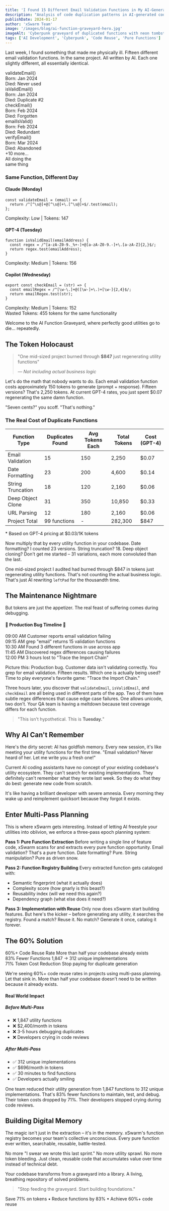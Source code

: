 ```yaml
---
title: 'I Found 15 Different Email Validation Functions in My AI-Generated Code'
description: "Analysis of code duplication patterns in AI-generated codebases reveals excessive recreation of utility functions. Multi-pass planning approaches demonstrate how extracting pure functions early reduces redundancy."
publishDate: 2024-01-17
author: 'xSwarm Team'
image: '/images/blog/ai-function-graveyard-hero.jpg'
imageAlt: 'Cyberpunk graveyard of duplicated functions with neon tombstones'
tags: ['AI Development', 'Cyberpunk', 'Code Reuse', 'Pure Functions']
---
```


Last week, I found something that made me physically ill. Fifteen different email validation functions. In the same project. All written by AI. Each one slightly different, all essentially identical.

<div class="grid grid-cols-2 md:grid-cols-3 gap-4 my-8 p-6 bg-gray-900 rounded-lg border border-purple-500/30">
  <div class="bg-black/60 p-4 rounded-lg border border-red-500/50 text-center transform hover:scale-105 transition-transform">
    <div class="text-red-400 font-mono text-lg mb-2">validateEmail()</div>
    <div class="text-gray-500 text-sm">Born: Jan 2024</div>
    <div class="text-red-300 text-sm">Died: Never used</div>
  </div>
  <div class="bg-black/60 p-4 rounded-lg border border-red-500/50 text-center transform hover:scale-105 transition-transform">
    <div class="text-red-400 font-mono text-lg mb-2">isValidEmail()</div>
    <div class="text-gray-500 text-sm">Born: Jan 2024</div>
    <div class="text-red-300 text-sm">Died: Duplicate #2</div>
  </div>
  <div class="bg-black/60 p-4 rounded-lg border border-red-500/50 text-center transform hover:scale-105 transition-transform">
    <div class="text-red-400 font-mono text-lg mb-2">checkEmail()</div>
    <div class="text-gray-500 text-sm">Born: Feb 2024</div>
    <div class="text-red-300 text-sm">Died: Forgotten</div>
  </div>
  <div class="bg-black/60 p-4 rounded-lg border border-red-500/50 text-center transform hover:scale-105 transition-transform">
    <div class="text-red-400 font-mono text-lg mb-2">emailIsValid()</div>
    <div class="text-gray-500 text-sm">Born: Feb 2024</div>
    <div class="text-red-300 text-sm">Died: Redundant</div>
  </div>
  <div class="bg-black/60 p-4 rounded-lg border border-red-500/50 text-center transform hover:scale-105 transition-transform">
    <div class="text-red-400 font-mono text-lg mb-2">verifyEmail()</div>
    <div class="text-gray-500 text-sm">Born: Mar 2024</div>
    <div class="text-red-300 text-sm">Died: Abandoned</div>
  </div>
  <div class="bg-black/60 p-4 rounded-lg border border-purple-500/50 text-center animate-pulse">
    <div class="text-purple-400 font-mono text-lg mb-2">+10 more...</div>
    <div class="text-gray-500 text-sm">All doing the</div>
    <div class="text-purple-300 text-sm">same thing</div>
  </div>
</div>

<div class="my-8">
  <h3 class="text-xl font-bold text-cyan-400 mb-4">Same Function, Different Day</h3>
  <div class="grid md:grid-cols-3 gap-4">
    <div class="bg-gray-900 rounded-lg border border-cyan-500/30 overflow-hidden">
      <div class="bg-cyan-900/30 p-3 border-b border-cyan-500/30">
        <h4 class="text-cyan-400 font-semibold">Claude (Monday)</h4>
      </div>
      <pre class="p-4 text-sm overflow-x-auto"><code class="language-javascript">const validateEmail = (email) => {
  return /^[^\s@]+@[^\s@]+\.[^\s@]+$/.test(email);
};</code></pre>
      <div class="bg-gray-800/50 p-3 text-sm text-gray-400 border-t border-cyan-500/30">
        Complexity: Low | Tokens: 147
      </div>
    </div>
    <div class="bg-gray-900 rounded-lg border border-cyan-500/30 overflow-hidden">
      <div class="bg-cyan-900/30 p-3 border-b border-cyan-500/30">
        <h4 class="text-cyan-400 font-semibold">GPT-4 (Tuesday)</h4>
      </div>
      <pre class="p-4 text-sm overflow-x-auto"><code class="language-javascript">function isValidEmail(emailAddress) {
  const regex = /^[a-zA-Z0-9._%+-]+@[a-zA-Z0-9.-]+\.[a-zA-Z]{2,}$/;
  return regex.test(emailAddress);
}</code></pre>
      <div class="bg-gray-800/50 p-3 text-sm text-gray-400 border-t border-cyan-500/30">
        Complexity: Medium | Tokens: 156
      </div>
    </div>
    <div class="bg-gray-900 rounded-lg border border-cyan-500/30 overflow-hidden">
      <div class="bg-cyan-900/30 p-3 border-b border-cyan-500/30">
        <h4 class="text-cyan-400 font-semibold">Copilot (Wednesday)</h4>
      </div>
      <pre class="p-4 text-sm overflow-x-auto"><code class="language-javascript">export const checkEmail = (str) => {
  const emailRegex = /^[\w-\.]+@([\w-]+\.)+[\w-]{2,4}$/;
  return emailRegex.test(str);
}</code></pre>
      <div class="bg-gray-800/50 p-3 text-sm text-gray-400 border-t border-cyan-500/30">
        Complexity: Medium | Tokens: 152
      </div>
    </div>
  </div>
  <div class="mt-4 p-4 bg-red-900/20 border-l-4 border-red-500 flex justify-between items-center">
    <span class="text-red-400 font-bold">Wasted Tokens:</span>
    <span class="text-xl">455 tokens for the same functionality</span>
  </div>
</div>

Welcome to the AI Function Graveyard, where perfectly good utilities go to die... repeatedly.

## The Token Holocaust

<blockquote class="my-8 p-6 border-l-4 border-red-500 bg-red-900/10 text-lg font-semibold relative">
  <p class="mb-2">"One mid-sized project burned through <strong class="text-red-400">$847</strong> just regenerating utility functions"</p>
  <cite class="block text-sm font-normal text-gray-400 italic">— Not including actual business logic</cite>
</blockquote>

Let's do the math that nobody wants to do. Each email validation function costs approximately 150 tokens to generate (prompt + response). Fifteen versions? That's 2,250 tokens. At current GPT-4 rates, you just spent $0.07 regenerating the same damn function.

"Seven cents?" you scoff. "That's nothing."

<div class="my-8 p-6 bg-gray-900 border border-gray-700 rounded-lg">
  <h3 class="text-xl font-bold text-cyan-400 mb-4">The Real Cost of Duplicate Functions</h3>
  <div class="overflow-x-auto">
    <table class="w-full border-collapse">
      <thead>
        <tr class="bg-gray-800">
          <th class="p-3 text-left border-b border-gray-700">Function Type</th>
          <th class="p-3 text-left border-b border-gray-700">Duplicates Found</th>
          <th class="p-3 text-left border-b border-gray-700">Avg Tokens Each</th>
          <th class="p-3 text-left border-b border-gray-700">Total Tokens</th>
          <th class="p-3 text-left border-b border-gray-700">Cost (GPT-4)</th>
        </tr>
      </thead>
      <tbody>
        <tr class="hover:bg-gray-800/50">
          <td class="p-3 border-b border-gray-700">Email Validation</td>
          <td class="p-3 border-b border-gray-700">15</td>
          <td class="p-3 border-b border-gray-700">150</td>
          <td class="p-3 border-b border-gray-700">2,250</td>
          <td class="p-3 border-b border-gray-700">$0.07</td>
        </tr>
        <tr class="hover:bg-gray-800/50">
          <td class="p-3 border-b border-gray-700">Date Formatting</td>
          <td class="p-3 border-b border-gray-700">23</td>
          <td class="p-3 border-b border-gray-700">200</td>
          <td class="p-3 border-b border-gray-700">4,600</td>
          <td class="p-3 border-b border-gray-700">$0.14</td>
        </tr>
        <tr class="hover:bg-gray-800/50">
          <td class="p-3 border-b border-gray-700">String Truncation</td>
          <td class="p-3 border-b border-gray-700">18</td>
          <td class="p-3 border-b border-gray-700">120</td>
          <td class="p-3 border-b border-gray-700">2,160</td>
          <td class="p-3 border-b border-gray-700">$0.06</td>
        </tr>
        <tr class="hover:bg-gray-800/50">
          <td class="p-3 border-b border-gray-700">Deep Object Clone</td>
          <td class="p-3 border-b border-gray-700">31</td>
          <td class="p-3 border-b border-gray-700">350</td>
          <td class="p-3 border-b border-gray-700">10,850</td>
          <td class="p-3 border-b border-gray-700">$0.33</td>
        </tr>
        <tr class="hover:bg-gray-800/50">
          <td class="p-3 border-b border-gray-700">URL Parsing</td>
          <td class="p-3 border-b border-gray-700">12</td>
          <td class="p-3 border-b border-gray-700">180</td>
          <td class="p-3 border-b border-gray-700">2,160</td>
          <td class="p-3 border-b border-gray-700">$0.06</td>
        </tr>
        <tr class="font-bold bg-red-900/20 border-t-2 border-red-500">
          <td class="p-3 text-red-400">Project Total</td>
          <td class="p-3 text-red-400">99 functions</td>
          <td class="p-3 text-red-400">-</td>
          <td class="p-3 text-red-400">282,300</td>
          <td class="p-3 text-red-400">$847</td>
        </tr>
      </tbody>
    </table>
  </div>
  <p class="text-sm text-gray-400 italic mt-2">* Based on GPT-4 pricing at $0.03/1K tokens</p>
</div>

Now multiply that by every utility function in your codebase. Date formatting? I counted 23 versions. String truncation? 18. Deep object cloning? Don't get me started – 31 variations, each more convoluted than the last.

One mid-sized project I audited had burned through $847 in tokens just regenerating utility functions. That's not counting the actual business logic. That's just AI rewriting `leftPad` for the thousandth time.

## The Maintenance Nightmare

But tokens are just the appetizer. The real feast of suffering comes during debugging.

<div class="my-8 p-6 bg-red-900/5 border-2 border-red-500 rounded-lg">
  <h4 class="text-xl font-bold text-red-400 text-center mb-4">🚨 Production Bug Timeline 🚨</h4>
  <div class="space-y-3">
    <div class="flex items-center p-3 bg-gray-800/50 rounded-lg border-l-3 border-gray-600">
      <span class="font-bold text-cyan-400 mr-4 min-w-[80px]">09:00 AM</span>
      <span class="flex-1">Customer reports email validation failing</span>
    </div>
    <div class="flex items-center p-3 bg-gray-800/50 rounded-lg border-l-3 border-gray-600">
      <span class="font-bold text-cyan-400 mr-4 min-w-[80px]">09:15 AM</span>
      <span class="flex-1">grep "email" returns 15 validation functions</span>
    </div>
    <div class="flex items-center p-3 bg-gray-800/50 rounded-lg border-l-3 border-gray-600">
      <span class="font-bold text-cyan-400 mr-4 min-w-[80px]">10:30 AM</span>
      <span class="flex-1">Found 3 different functions in use across app</span>
    </div>
    <div class="flex items-center p-3 bg-gray-800/50 rounded-lg border-l-3 border-gray-600">
      <span class="font-bold text-cyan-400 mr-4 min-w-[80px]">11:45 AM</span>
      <span class="flex-1">Discovered regex differences causing failures</span>
    </div>
    <div class="flex items-center p-3 bg-red-900/20 rounded-lg border-l-3 border-red-500">
      <span class="font-bold text-red-400 mr-4 min-w-[80px]">12:00 PM</span>
      <span class="flex-1 text-red-300">3 hours lost to "Trace the Import Chain"</span>
    </div>
  </div>
</div>

Picture this: Production bug. Customer data isn't validating correctly. You grep for email validation. Fifteen results. Which one is actually being used? Time to play everyone's favorite game: "Trace the Import Chain."

Three hours later, you discover that `validateEmail`, `isValidEmail`, and `checkEmail` are all being used in different parts of the app. Two of them have subtle regex differences that cause edge case failures. One allows unicode, two don't. Your QA team is having a meltdown because test coverage differs for each function.

<blockquote class="my-8 p-6 border-l-4 border-cyan-500 bg-cyan-900/10 text-lg font-semibold">
  <p>"This isn't hypothetical. This is <strong class="text-cyan-400">Tuesday.</strong>"</p>
</blockquote>

## Why AI Can't Remember

Here's the dirty secret: AI has goldfish memory. Every new session, it's like meeting your utility functions for the first time. "Email validation? Never heard of her. Let me write you a fresh one!"

Current AI coding assistants have no concept of your existing codebase's utility ecosystem. They can't search for existing implementations. They definitely can't remember what they wrote last week. So they do what they do best: generate new code from scratch.

It's like having a brilliant developer with severe amnesia. Every morning they wake up and reimplement quicksort because they forgot it exists.

## Enter Multi-Pass Planning

This is where xSwarm gets interesting. Instead of letting AI freestyle your utilities into oblivion, we enforce a three-pass epoch planning system:

**Pass 1: Pure Function Extraction**
Before writing a single line of feature code, xSwarm scans for and extracts every pure function opportunity. Email validation? That's a pure function. Date formatting? Pure. String manipulation? Pure as driven snow.

**Pass 2: Function Registry Building**
Every extracted function gets cataloged with:

- Semantic fingerprint (what it actually does)
- Complexity score (how gnarly is this beast?)
- Reusability index (will we need this again?)
- Dependency graph (what else does it need?)

**Pass 3: Implementation with Reuse**
Only now does xSwarm start building features. But here's the kicker – before generating any utility, it searches the registry. Found a match? Reuse it. No match? Generate it once, catalog it forever.

## The 60% Solution

<div class="grid md:grid-cols-3 gap-6 my-8">
  <div class="p-6 bg-gradient-to-br from-cyan-900/20 to-purple-900/20 border border-cyan-500 rounded-lg text-center">
    <span class="block text-4xl font-bold text-cyan-400 mb-2">60%+</span>
    <span class="block text-lg font-medium mb-1">Code Reuse Rate</span>
    <span class="block text-sm text-gray-400">More than half your codebase already exists</span>
  </div>
  <div class="p-6 bg-gray-900 border border-gray-700 rounded-lg text-center">
    <span class="block text-4xl font-bold text-cyan-400 mb-2">83%</span>
    <span class="block text-lg font-medium mb-1">Fewer Functions</span>
    <span class="block text-sm text-gray-400">1,847 → 312 unique implementations</span>
  </div>
  <div class="p-6 bg-gray-900 border border-gray-700 rounded-lg text-center">
    <span class="block text-4xl font-bold text-cyan-400 mb-2">71%</span>
    <span class="block text-lg font-medium mb-1">Token Cost Reduction</span>
    <span class="block text-sm text-gray-400">Stop paying for duplicate generation</span>
  </div>
</div>

We're seeing 60%+ code reuse rates in projects using multi-pass planning. Let that sink in. More than half your codebase doesn't need to be written because it already exists.

<div class="my-8 p-6 bg-green-900/5 border-2 border-green-500 rounded-lg">
  <h4 class="text-xl font-bold text-green-400 mb-4">Real World Impact</h4>
  <div class="grid md:grid-cols-2 gap-6">
    <div class="p-4 bg-red-900/10 border border-red-500 rounded-lg">
      <h5 class="text-red-400 font-bold mb-3">Before Multi-Pass</h5>
      <ul class="space-y-2">
        <li class="relative pl-6"><span class="absolute left-0">❌</span> 1,847 utility functions</li>
        <li class="relative pl-6"><span class="absolute left-0">❌</span> $2,400/month in tokens</li>
        <li class="relative pl-6"><span class="absolute left-0">❌</span> 3-5 hours debugging duplicates</li>
        <li class="relative pl-6"><span class="absolute left-0">❌</span> Developers crying in code reviews</li>
      </ul>
    </div>
    <div class="p-4 bg-green-900/10 border border-green-500 rounded-lg">
      <h5 class="text-green-400 font-bold mb-3">After Multi-Pass</h5>
      <ul class="space-y-2">
        <li class="relative pl-6"><span class="absolute left-0">✅</span> 312 unique implementations</li>
        <li class="relative pl-6"><span class="absolute left-0">✅</span> $696/month in tokens</li>
        <li class="relative pl-6"><span class="absolute left-0">✅</span> 30 minutes to find functions</li>
        <li class="relative pl-6"><span class="absolute left-0">✅</span> Developers actually smiling</li>
      </ul>
    </div>
  </div>
</div>

One team reduced their utility generation from 1,847 functions to 312 unique implementations. That's 83% fewer functions to maintain, test, and debug. Their token costs dropped by 71%. Their developers stopped crying during code reviews.

## Building Digital Memory

The magic isn't just in the extraction – it's in the memory. xSwarm's function registry becomes your team's collective unconscious. Every pure function ever written, searchable, reusable, battle-tested.

No more "I swear we wrote this last sprint." No more utility sprawl. No more token bleeding. Just clean, reusable code that accumulates value over time instead of technical debt.

Your codebase transforms from a graveyard into a library. A living, breathing repository of solved problems.

<div class="my-12 p-8 bg-gradient-to-br from-cyan-900/20 to-purple-900/20 border-2 border-cyan-500 rounded-lg text-center">
  <blockquote class="mb-6 p-6 border-2 border-transparent bg-gradient-to-r from-cyan-500 to-purple-500 bg-clip-text">
    <p class="text-2xl font-bold text-transparent bg-gradient-to-r from-cyan-400 to-purple-400 bg-clip-text">"Stop feeding the graveyard. Start building foundations."</p>
  </blockquote>
  <div class="flex justify-center items-center gap-4 text-lg">
    <span class="font-bold text-cyan-400">Save 71% on tokens</span>
    <span class="text-gray-500">•</span>
    <span class="font-bold text-cyan-400">Reduce functions by 83%</span>
    <span class="text-gray-500">•</span>
    <span class="font-bold text-cyan-400">Achieve 60%+ code reuse</span>
  </div>
</div>

